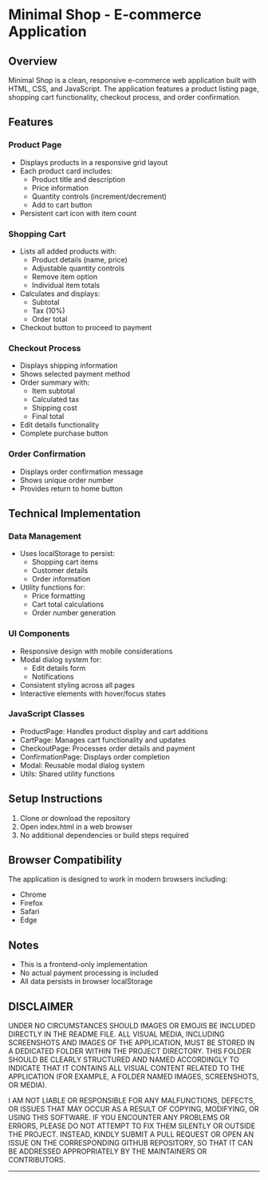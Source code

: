# Minimal Shop - E-commerce Application

## Overview

Minimal Shop is a clean, responsive e-commerce web application built with HTML, 
CSS, and JavaScript. The application features a product listing page, shopping 
cart functionality, checkout process, and order confirmation.

## Features

### Product Page
- Displays products in a responsive grid layout
- Each product card includes:
  - Product title and description
  - Price information
  - Quantity controls (increment/decrement)
  - Add to cart button
- Persistent cart icon with item count

### Shopping Cart
- Lists all added products with:
  - Product details (name, price)
  - Adjustable quantity controls
  - Remove item option
  - Individual item totals
- Calculates and displays:
  - Subtotal
  - Tax (10%)
  - Order total
- Checkout button to proceed to payment

### Checkout Process
- Displays shipping information
- Shows selected payment method
- Order summary with:
  - Item subtotal
  - Calculated tax
  - Shipping cost
  - Final total
- Edit details functionality
- Complete purchase button

### Order Confirmation
- Displays order confirmation message
- Shows unique order number
- Provides return to home button

## Technical Implementation

### Data Management
- Uses localStorage to persist:
  - Shopping cart items
  - Customer details
  - Order information
- Utility functions for:
  - Price formatting
  - Cart total calculations
  - Order number generation

### UI Components
- Responsive design with mobile considerations
- Modal dialog system for:
  - Edit details form
  - Notifications
- Consistent styling across all pages
- Interactive elements with hover/focus states

### JavaScript Classes
- ProductPage: Handles product display and cart additions
- CartPage: Manages cart functionality and updates
- CheckoutPage: Processes order details and payment
- ConfirmationPage: Displays order completion
- Modal: Reusable modal dialog system
- Utils: Shared utility functions

## Setup Instructions

1. Clone or download the repository
2. Open index.html in a web browser
3. No additional dependencies or build steps required

## Browser Compatibility

The application is designed to work in modern browsers including:
- Chrome
- Firefox
- Safari
- Edge

## Notes

- This is a frontend-only implementation
- No actual payment processing is included
- All data persists in browser localStorage

## DISCLAIMER

UNDER NO CIRCUMSTANCES SHOULD IMAGES OR EMOJIS BE INCLUDED DIRECTLY 
IN THE README FILE. ALL VISUAL MEDIA, INCLUDING SCREENSHOTS AND IMAGES 
OF THE APPLICATION, MUST BE STORED IN A DEDICATED FOLDER WITHIN THE 
PROJECT DIRECTORY. THIS FOLDER SHOULD BE CLEARLY STRUCTURED AND NAMED 
ACCORDINGLY TO INDICATE THAT IT CONTAINS ALL VISUAL CONTENT RELATED TO 
THE APPLICATION (FOR EXAMPLE, A FOLDER NAMED IMAGES, SCREENSHOTS, OR MEDIA).

I AM NOT LIABLE OR RESPONSIBLE FOR ANY MALFUNCTIONS, DEFECTS, OR ISSUES 
THAT MAY OCCUR AS A RESULT OF COPYING, MODIFYING, OR USING THIS SOFTWARE. 
IF YOU ENCOUNTER ANY PROBLEMS OR ERRORS, PLEASE DO NOT ATTEMPT TO FIX THEM 
SILENTLY OR OUTSIDE THE PROJECT. INSTEAD, KINDLY SUBMIT A PULL REQUEST 
OR OPEN AN ISSUE ON THE CORRESPONDING GITHUB REPOSITORY, SO THAT IT CAN 
BE ADDRESSED APPROPRIATELY BY THE MAINTAINERS OR CONTRIBUTORS.

---
